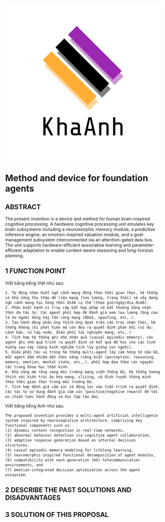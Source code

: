![KhaAnh](./assets/logo-transparent.png)

# Method and device for foundation agents

## ABSTRACT
The present invention is a device and method for human brain-inspired cognitive processing. A hardware cognitive processing unit emulates key brain subsystems including a neuromorphic memory module, a predictive inference engine, an emotion-inspired valuation module, and a goal-management subsystem interconnected via an attention-gated data bus. The unit supports hardware-efficient associative learning and parameter-efficient adaptation to enable context-aware reasoning and long-horizon planning.

## 1 FUNCTION POINT 
Viết bằng tiếng Việt như sau:
```
1. Tự động nhận biết ngữ cảnh mạng động theo thời gian thực, hệ thống có khả năng thu thập dữ liệu mạng (lưu lượng, trạng thái) và xây dựng ngữ cảnh mạng tại từng thời điểm cụ thể (theo giờ/ngày/địa điểm).
2. Phân biệt hành vi truy cập bất hợp pháp và bất thường bằng nhận thức đa tác tử, Các agent phối hợp để đánh giá xem lưu lượng tăng cao là do người dùng hay tấn công mạng (DDoS, spoofing, etc,.).
3. Tạo hành động phản ứng thích ứng dựat trên cấu trúc nhận thức, hệ thống không chỉ phát hiện mà còn đưa ra quyết định phản hồi (ví dụ: cảnh báo, cô lập node, điều phối tài nghuyên mạng, etc,.)
4. Tích hợp hệ thống ghi nhớ nhân quả (causal episodic memory), các agent ghi nhớ quá trình ra quyết định và kết quả để học cho các tình huống sau này (dạng kinh nghiệm tích lũy giống con người).
5. Điều phối tác vụ trong hệ thống multi-agent lấy cảm hứng từ não bộ, mỗi agent đảm nhiệm một chức năng riêng biệt (perception, reasoning, memory, emotion, mental state, etc,.), phối hợp dựa theo các nguyên tắc trong khoa học thần kinh.
6. Khả năng mở rộng sang môi trường mạng viễn thông 6G, hệ thống tương thích với kiến trúc ảo hóa mạng, slicing, và định tuyến thông minh theo thời gian thực trong môi trường 6G.
7. Tích hợp đánh giá cảm xúc và động lực vào tiến trình ra quyết định, các tác tử sử dụng đánh giá cảm xúc (positive/negative reward) để tối ưu chiến lược hành động và học tập lâu dài. 
```

Viết bằng tiếng Anh như sau:
```
The proposed invention provides a multi-agent artificial intelligence system inspired by neurocognitive architecture, comprising key functional components such as:
(1) dynamic context recognition in real-time networks,
(2) abnormal behavior detection via cognitive agent collaboration,
(3) adaptive response generation based on internal decision structures,
(4) causal episodic memory modeling for lifelong learning,
(5) neuromorphic-inspired functional decomposition of agent modules,
(6) compatibility with next-generation (6G) telecommunication environments, and
(7) emotion-integrated decision optimization across the agent ecosystem.
```

## 2 DESCRIBE THE PAST SOLUTIONS AND DISADVANTAGES 

## 3 SOLUTION OF THIS PROPOSAL 
